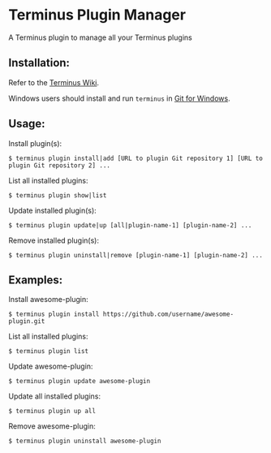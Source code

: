 # Terminus Plugin Manager

A Terminus plugin to manage all your Terminus plugins

## Installation:

Refer to the [Terminus Wiki](https://github.com/pantheon-systems/terminus/wiki/Plugins).

Windows users should install and run `terminus` in [Git for Windows](https://git-for-windows.github.io/).

## Usage:
Install plugin(s):
```
$ terminus plugin install|add [URL to plugin Git repository 1] [URL to plugin Git repository 2] ...
```
List all installed plugins:
```
$ terminus plugin show|list
```
Update installed plugin(s):
```
$ terminus plugin update|up [all|plugin-name-1] [plugin-name-2] ...
```
Remove installed plugin(s):
```
$ terminus plugin uninstall|remove [plugin-name-1] [plugin-name-2] ...
```

## Examples:
Install awesome-plugin:
```
$ terminus plugin install https://github.com/username/awesome-plugin.git
```
List all installed plugins:
```
$ terminus plugin list
```
Update awesome-plugin:
```
$ terminus plugin update awesome-plugin
```
Update all installed plugins:
```
$ terminus plugin up all
```
Remove awesome-plugin:
```
$ terminus plugin uninstall awesome-plugin
```
